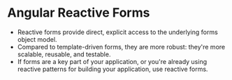# Angular Reactive Forms

* Reactive forms provide direct, explicit access to the underlying forms object model. 
* Compared to template-driven forms, they are more robust: they're more scalable, reusable, and testable. 
* If forms are a key part of your application, or you're already using reactive patterns for building your application, use reactive forms.

